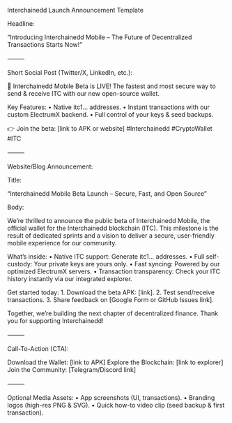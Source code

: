 Interchainedd Launch Announcement Template

Headline:

“Introducing Interchainedd Mobile – The Future of Decentralized Transactions Starts Now!”

⸻

Short Social Post (Twitter/X, LinkedIn, etc.):

🚀 Interchainedd Mobile Beta is LIVE!
The fastest and most secure way to send & receive ITC with our new open-source wallet.

Key Features:
	•	Native itc1... addresses.
	•	Instant transactions with our custom ElectrumX backend.
	•	Full control of your keys & seed backups.

👉 Join the beta: [link to APK or website]
#Interchainedd #CryptoWallet #ITC

⸻

Website/Blog Announcement:

Title:

“Interchainedd Mobile Beta Launch – Secure, Fast, and Open Source”

Body:

We’re thrilled to announce the public beta of Interchainedd Mobile, the official wallet for the Interchainedd blockchain (ITC). This milestone is the result of dedicated sprints and a vision to deliver a secure, user-friendly mobile experience for our community.

What’s inside:
	•	Native ITC support: Generate itc1... addresses.
	•	Full self-custody: Your private keys are yours only.
	•	Fast syncing: Powered by our optimized ElectrumX servers.
	•	Transaction transparency: Check your ITC history instantly via our integrated explorer.

Get started today:
	1.	Download the beta APK: [link].
	2.	Test send/receive transactions.
	3.	Share feedback on [Google Form or GitHub Issues link].

Together, we’re building the next chapter of decentralized finance. Thank you for supporting Interchainedd!

⸻

Call-To-Action (CTA):

Download the Wallet: [link to APK]
Explore the Blockchain: [link to explorer]
Join the Community: [Telegram/Discord link]

⸻

Optional Media Assets:
	•	App screenshots (UI, transactions).
	•	Branding logos (high-res PNG & SVG).
	•	Quick how-to video clip (seed backup & first transaction).
